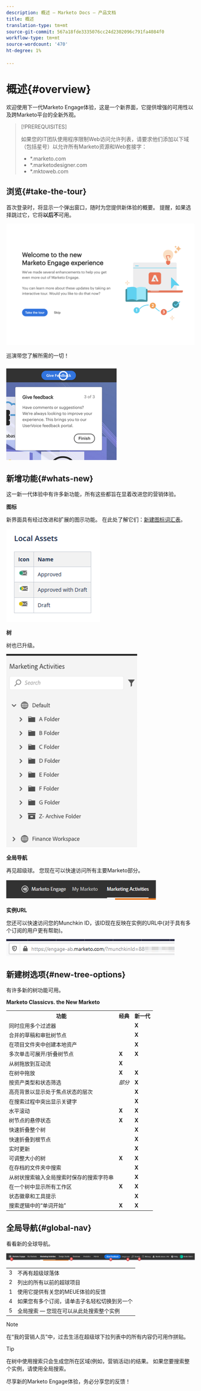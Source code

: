 ```yaml
---
description: 概述 — Marketo Docs — 产品文档
title: 概述
translation-type: tm+mt
source-git-commit: 567a18fde3335076cc24d2302096c791fa4084f0
workflow-type: tm+mt
source-wordcount: '470'
ht-degree: 1%

---
```



# 概述{#overview}

欢迎使用下一代Marketo Engage体验，这是一个新界面，它提供增强的可用性以及跨Marketo平台的全新外观。

>[!PREREQUISITES]
>
>如果您的IT团队使用程序限制Web访问允许列表，请要求他们添加以下域（包括星号）以允许所有Marketo资源和Web套接字：
>
>* *.marketo.com
>* *.marketodesigner.com
>* *.mktoweb.com


## 浏览{#take-the-tour}

首次登录时，将显示一个弹出窗口，随时为您提供新体验的概要。 提醒，如果选择跳过它，它将&#x200B;**以后不**&#x200B;可用。

![](assets/overview-1.png)

巡演带您了解所需的一切！

![](assets/overview-2.png)

## 新增功能{#whats-new}

这一新一代体验中有许多新功能，所有这些都旨在显着改进您的营销体验。

**图标**

新界面具有经过改进和扩展的图示功能。 在此处了解它们：[新建图标词汇表](/help/marketo/product-docs/marketo-engage-next-generation-experience/new-icon-glossary.md)。

![](assets/overview-3.png)

**树**

树也已升级。

![](assets/overview-4.png)

**全局导航**

再见超级球。 您现在可以快速访问所有主要Marketo部分。

![](assets/overview-5.png)

**实例URL**

您还可以快速访问您的Munchkin ID，该ID现在反映在实例的URL中(对于具有多个订阅的用户更有帮助)。

![](assets/overview-6.png)

## 新建树选项{#new-tree-options}

有许多新的树功能可用。

**Marketo Classicvs. the New Marketo**

<table> 
 <tbody>
  <tr>
   <th>功能</th> 
   <th>经典</th> 
   <th>新一代</th> 
  </tr>
  <tr>
   <td>同时应用多个过滤器</td> 
   <td></td> 
   <td><strong>X</strong></td>  
  </tr>
  <tr>
   <td>合并的草稿和审批树节点</td> 
   <td></td> 
   <td><strong>X</strong></td> 
  </tr>
  <tr>
   <td>在项目文件夹中创建本地资产</td> 
   <td></td> 
   <td><strong>X</strong></td> 
  </tr>
  <tr>
   <td>多次单击可展开/折叠树节点</td> 
   <td><strong>X</strong></td> 
   <td><strong>X</strong></td>  
  </tr>
  <tr>
   <td>从树拖放到互动流</td> 
   <td><strong>X</strong></td> 
   <td></td> 
  </tr>
  <tr>
   <td>在树中拖放</td> 
   <td><strong>X</strong></td> 
   <td><strong>X</strong></td> 
  </tr>
  <tr>
   <td>按资产类型和状态筛选</td> 
   <td><i>部分</i></td> 
   <td><strong>X</strong></td>  
  </tr>
  <tr>
   <td>高亮背景以显示处于焦点状态的层次</td> 
   <td></td> 
   <td><strong>X</strong></td> 
  </tr>
  <tr>
   <td>在搜索过程中突出显示关键字</td> 
   <td></td> 
   <td><strong>X</strong></td> 
  </tr>
  <tr>
   <td>水平滚动</td> 
   <td><strong>X</strong></td> 
   <td><strong>X</strong></td>  
  </tr>
  <tr>
   <td>树节点的悬停状态</td> 
   <td><strong>X</strong></td> 
   <td><strong>X</strong></td> 
  </tr>
  <tr>
   <td>快速折叠整个树</td> 
   <td></td> 
   <td><strong>X</strong></td> 
  </tr>
  <tr>
   <td>快速折叠到根节点</td> 
   <td></td> 
   <td><strong>X</strong></td>  
  </tr>
  <tr>
   <td>实时更新</td> 
   <td></td> 
   <td><strong>X</strong></td> 
  </tr>
  <tr>
   <td>可调整大小的树</td> 
   <td><strong>X</strong></td> 
   <td><strong>X</strong></td> 
  </tr>
  <tr>
   <td>在存档的文件夹中搜索</td> 
   <td></td> 
   <td><strong>X</strong></td>  
  </tr>
  <tr>
   <td>从树状搜索输入全局搜索时保存的搜索字符串</td> 
   <td></td> 
   <td><strong>X</strong></td> 
  </tr>
  <tr>
   <td>在一个树中显示所有工作区</td> 
   <td><strong>X</strong></td> 
   <td><strong>X</strong></td> 
  </tr>
  <tr>
   <td>状态徽章和工具提示</td> 
   <td></td> 
   <td><strong>X</strong></td>  
  </tr>
  <tr>
   <td>搜索逻辑中的“单词开始”</td> 
   <td><strong>X</strong></td> 
   <td><strong>X</strong></td> 
  </tr>
 </tbody>
</table>

## 全局导航{#global-nav}

看看新的全球导航。

![](assets/overview-7.png)

<table> 
 <tbody>
  <tr>
   <td>3</td> 
   <td>不再有超级球落体</td> 
  </tr>
  <tr>
   <td>2</td> 
   <td>列出的所有以前的超球项目</td> 
  </tr>
  <tr>
   <td>1</td> 
   <td>使用它提供有关您的MEUE体验的反馈</td> 
  </tr>
  <tr>
   <td>4</td> 
   <td>如果您有多个订阅，请单击子名轻松切换到另一个</td> 
  </tr>
  <tr>
   <td>5</td> 
   <td>全局搜索 — 您现在可以从此处搜索整个实例</td> 
  </tr>
 </tbody>
</table>

>[!NOTE]
>
>在“我的营销人员”中，过去生活在超级球下拉列表中的所有内容仍可用作拼贴。

>[!TIP]
>
>在树中使用搜索只会生成您所在区域(例如，营销活动)的结果。 如果您要搜索整个实例，请使用全局搜索。

尽享新的Marketo Engage体验，务必分享您的反馈！
